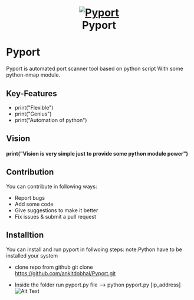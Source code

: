 <h1 align="center">
  <br>
  <a href="https://github.com/ankitdobhal/Pyport"><img src="https://img.icons8.com/dusk/128/000000/python.png" alt="Pyport"></a>
  <br>
  Pyport
  <br>
</h1>

# Pyport
  Pyport is automated port scanner tool based on python script With some python-nmap module.
  
  ## Key-Features
  
  - print("Flexible")
  - print("Genius")
  - print("Automation of python")
  
  ## Vision
  #### print("Vision is very simple just to provide some python module power")
  
  
  ## Contribution
  You can contribute in following ways:

- Report bugs
- Add some code
- Give suggestions to make it better
- Fix issues & submit a pull request

 ## Installtion
 You can install and run pyport in follwoing steps:
 note:Python have to be installed your system
 - clone repo from github
   git clone https://github.com/ankitdobhal/Pyport.git
   
  - Inside the folder run pyport.py file
    --> python pyport.py [ip_address]
    ![Alt Text](https://thepracticaldev.s3.amazonaws.com/i/zsmi8hgeocfv236ewtjo.JPG)
